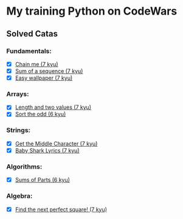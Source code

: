 # My training Python on CodeWars

## Solved Catas
### Fundamentals:

- [x] [Chain me (7 kyu)](Solutions/Chain_me_7kuy.py)
- [x] [Sum of a sequence (7 kyu)](Solutions/Sum_of_a_sequence_7kuy.py)
- [x] [Easy wallpaper (7 kyu)](Solutions/Easy_wallpaper_7kuy.py)

### Arrays:
- [x] [Length and two values (7 kyu)](Solutions/Length_and_two_values_7kuy.py)
- [x] [Sort the odd (6 kyu)](Solutions/Sort_the_odd_6kuy.py)

### Strings:
- [x] [Get the Middle Character (7 kyu)](Solutions/Get_the_Middle_Character_7kyu.py)
- [x] [Baby Shark Lyrics (7 kyu)](Solutions/Baby_Shark_Lyrics_7kyu.py)

### Algorithms:
- [x] [Sums of Parts (6 kyu)](Solutions/Sums_of_Parts_6kuy.py)

### Algebra:
- [x] [Find the next perfect square! (7 kyu)](Solutions/Find_the_next_perfect_square!_7kyu.py)
